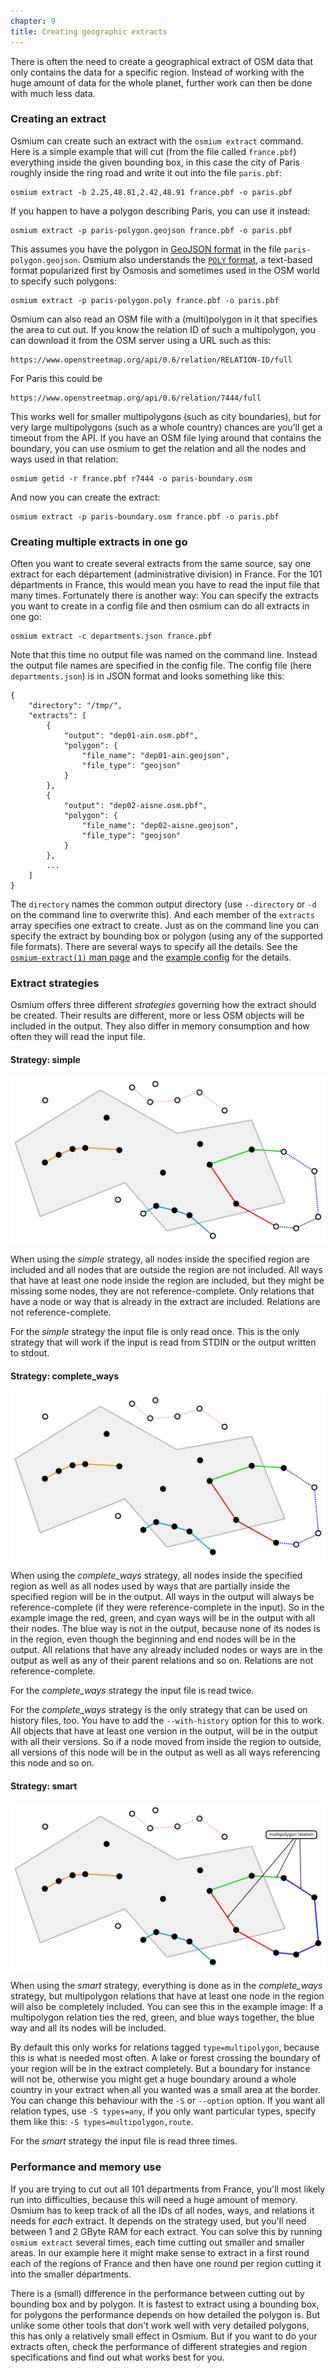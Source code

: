 ```yaml
---
chapter: 9
title: Creating geographic extracts
---
```


There is often the need to create a geographical extract of OSM data that only
contains the data for a specific region. Instead of working with the huge
amount of data for the whole planet, further work can then be done with much
less data.

### Creating an extract

Osmium can create such an extract with the `osmium extract` command. Here is a
simple example that will cut (from the file called `france.pbf`) everything
inside the given bounding box, in this case the city of Paris roughly inside
the ring road and write it out into the file `paris.pbf`:

    osmium extract -b 2.25,48.81,2.42,48.91 france.pbf -o paris.pbf

If you happen to have a polygon describing Paris, you can use it instead:

    osmium extract -p paris-polygon.geojson france.pbf -o paris.pbf

This assumes you have the polygon in [GeoJSON format](http://geojson.org/) in
the file `paris-polygon.geojson`. Osmium also understands the [`POLY`
format](https://wiki.openstreetmap.org/wiki/Osmosis/Polygon_Filter_File_Format),
a text-based format popularized first by Osmosis and sometimes used in the OSM
world to specify such polygons:

    osmium extract -p paris-polygon.poly france.pbf -o paris.pbf

Osmium can also read an OSM file with a (multi)polygon in it that specifies
the area to cut out. If you know the relation ID of such a multipolygon, you
can download it from the OSM server using a URL such as this:

    https://www.openstreetmap.org/api/0.6/relation/RELATION-ID/full

For Paris this could be

    https://www.openstreetmap.org/api/0.6/relation/7444/full

This works well for smaller multipolygons (such as city boundaries), but for
very large multipolygons (such as a whole country) chances are you'll get a
timeout from the API. If you have an OSM file lying around that contains the
boundary, you can use osmium to get the relation and all the nodes and ways
used in that relation:

    osmium getid -r france.pbf r7444 -o paris-boundary.osm

And now you can create the extract:

    osmium extract -p paris-boundary.osm france.pbf -o paris.pbf


### Creating multiple extracts in one go

Often you want to create several extracts from the same source, say one extract
for each département (administrative division) in France. For the 101
départments in France, this would mean you have to read the input file
that many times. Fortunately there is another way: You can specify the extracts
you want to create in a config file and then osmium can do all extracts in one
go:

    osmium extract -c departments.json france.pbf

Note that this time no output file was named on the command line. Instead the
output file names are specified in the config file. The config file (here
`departments.json`) is in JSON format and looks something like this:

    {
        "directory": "/tmp/",
        "extracts": [
            {
                "output": "dep01-ain.osm.pbf",
                "polygon": {
                    "file_name": "dep01-ain.geojson",
                    "file_type": "geojson"
                }
            },
            {
                "output": "dep02-aisne.osm.pbf",
                "polygon": {
                    "file_name": "dep02-aisne.geojson",
                    "file_type": "geojson"
                }
            },
            ...
        ]
    }

The `directory` names the common output directory (use `--directory` or `-d`
on the command line to overwrite this). And each member of the `extracts`
array specifies one extract to create. Just as on the command line you can
specify the extract by bounding box or polygon (using any of the supported
file formats). There are several ways to specify all the details. See the
[`osmium-extract(1)` man
page](http://docs.osmcode.org/osmium/latest/osmium-extract.html) and the
[example
config](https://github.com/osmcode/osmium-tool/tree/master/extract-example-config)
for the details.


### Extract strategies

Osmium offers three different *strategies* governing how the extract should
be created. Their results are different, more or less OSM objects will be
included in the output. They also differ in memory consumption and how often
they will read the input file.

#### Strategy: simple

![Extract strategy *simple*](/osmium-tool/extract-strategy-simple.svg)

When using the *simple* strategy, all nodes inside the specified region are
included and all nodes that are outside the region are not included. All ways
that have at least one node inside the region are included, but they might be
missing some nodes, they are not reference-complete. Only relations that have
a node or way that is already in the extract are included. Relations are not
reference-complete.

For the *simple* strategy the input file is only read once. This is the only
strategy that will work if the input is read from STDIN or the output written
to stdout.

#### Strategy: complete_ways

![Extract strategy *complete_ways*](/osmium-tool/extract-strategy-complete-ways.svg)

When using the *complete_ways* strategy, all nodes inside the specified region
as well as all nodes used by ways that are partially inside the specified
region will be in the output. All ways in the output will always be
reference-complete (if they were reference-complete in the input). So in the
example image the red, green, and cyan ways will be in the output with all
their nodes. The blue way is not in the output, because none of its nodes is in
the region, even though the beginning and end nodes will be in the output.
All relations that have any already included nodes or ways are in the output
as well as any of their parent relations and so on. Relations are not
reference-complete.

For the *complete_ways* strategy the input file is read twice.

For the *complete_ways* strategy is the only strategy that can be used on
history files, too. You have to add the `--with-history` option for this to
work. All objects that have at least one version in the output, will be in
the output with all their versions. So if a node moved from inside the region
to outside, all versions of this node will be in the output as well as all
ways referencing this node and so on.


#### Strategy: smart

![Extract strategy *smart*](/osmium-tool/extract-strategy-smart.svg)

When using the *smart* strategy, everything is done as in the *complete_ways*
strategy, but multipolygon relations that have at least one node in the
region will also be completely included. You can see this in the example image:
If a multipolygon relation ties the red, green, and blue ways together, the
blue way and all its nodes will be included.

By default this only works for relations tagged `type=multipolygon`, because
this is what is needed most often. A lake or forest crossing the boundary of
your region will be in the extract completely. But a boundary for instance
will not be, otherwise you might get a huge boundary around a whole country in
your extract when all you wanted was a small area at the border. You can change
this behaviour with the `-S` or `--option` option. If you want all relation
types, use `-S types=any`, if you only want particular types, specify them like
this: `-S types=multipolygon,route`.

For the *smart* strategy the input file is read three times.


### Performance and memory use

If you are trying to cut out all 101 départments from France, you'll most
likely run into difficulties, because this will need a huge amount of memory.
Osmium has to keep track of all the IDs of all nodes, ways, and relations it
needs for *each* extract. It depends on the strategy used, but you'll need
between 1 and 2 GByte RAM for each extract. You can solve this by running
`osmium extract` several times, each time cutting out smaller and smaller
areas. In our example here it might make sense to extract in a first round
each of the regions of France and then have one round per region cutting it
into the smaller départments.

There is a (small) difference in the performance between cutting out by
bounding box and by polygon. It is fastest to extract using a bounding box, for
polygons the performance depends on how detailed the polygon is. But unlike
some other tools that don't work well with very detailed polygons, this has
only a relatively small effect in Osmium. But if you want to do your extracts
often, check the performance of different strategies and region specifications
and find out what works best for you.

